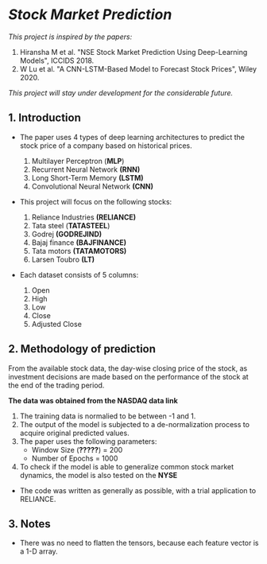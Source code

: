 #  _Stock Market Prediction_ 

_This project is inspired by the papers:_
1. Hiransha M et al. "NSE Stock Market Prediction Using Deep-Learning Models", ICCIDS 2018.
2. W Lu et al. "A CNN-LSTM-Based Model to Forecast Stock Prices", Wiley 2020.

_This project will stay under development for the considerable future._
## 1. Introduction 
* The paper uses 4 types of deep learning architectures to predict
  the stock price of a company based on historical prices.
    1. Multilayer Perceptron (**MLP**)
    2. Recurrent Neural Network **(RNN)**
    3. Long Short-Term Memory **(LSTM)**
    4. Convolutional Neural Network **(CNN)**


* This project will focus on the following stocks:
  1. Reliance Industries **(RELIANCE)**
  2. Tata steel (**TATASTEEL**)
  3. Godrej **(GODREJIND)**
  4. Bajaj finance **(BAJFINANCE)**
  5. Tata motors **(TATAMOTORS)**
  6. Larsen Toubro **(LT)**

* Each dataset consists of 5 columns:
  1. Open
  2. High 
  3. Low
  4. Close
  5. Adjusted Close

## 2. Methodology of prediction 
From the available stock data, the day-wise closing price of the stock, as investment
decisions are made based on the performance of the stock at the end of the trading period.

**The data was obtained from the NASDAQ data link**

1. The training data is normalied to be between -1 and 1.
2. The output of the model is subjected to a de-normalization process to acquire original predicted values. 
3. The paper uses the following parameters:
   * Window Size (**?????**) = 200
   * Number of Epochs = 1000
4. To check if the model is able to generalize common stock market
   dynamics, the model is also tested on the **NYSE**

* The code was written as generally as possible, with a trial application to RELIANCE.


## 3. Notes
* There was no need to flatten the tensors, because each 
  feature vector is a 1-D array. 
